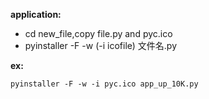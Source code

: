 **application:**

- cd new_file,copy file.py and pyc.ico
- pyinstaller -F -w (-i icofile) 文件名.py

**ex:**

	pyinstaller -F -w -i pyc.ico app_up_10K.py
